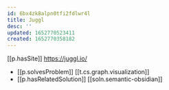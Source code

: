 ```yaml
---
id: 6bx4zk8alpn0tfi2fdlwr4l
title: Juggl
desc: ''
updated: 1652770523411
created: 1652770358182
---
```


[[p.hasSite]] https://juggl.io/

- [[p.solvesProblem]] [[t.cs.graph.visualization]]
- [[p.hasRelatedSolution]] [[soln.semantic-obsidian]]
